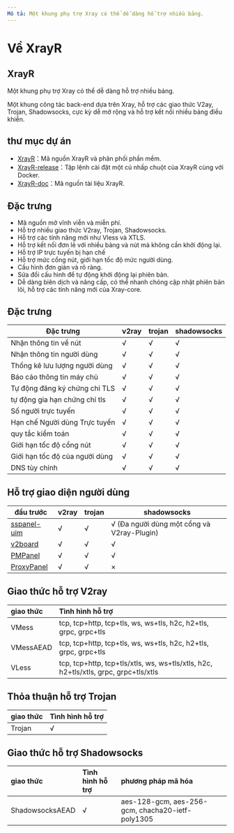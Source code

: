```yaml
---
Mô tả: Một khung phụ trợ Xray có thể dễ dàng hỗ trợ nhiều bảng.
---
```


# Về XrayR

## XrayR

Một khung phụ trợ Xray có thể dễ dàng hỗ trợ nhiều bảng.

Một khung công tác back-end dựa trên Xray, hỗ trợ các giao thức V2ay, Trojan, Shadowsocks, cực kỳ dễ mở rộng và hỗ trợ kết nối nhiều bảng điều khiển.


## thư mục dự án

* [XrayR](https://github.com/AikoXrayR-Project/XrayR)：Mã nguồn XrayR và phân phối phần mềm.
* [XrayR-release](https://github.com/AikoXrayR-Project/XrayR-release)：Tập lệnh cài đặt một cú nhấp chuột của XrayR cùng với Docker.
* [XrayR-doc](https://github.com/AikoXrayR-Project/XrayR-doc)：Mã nguồn tài liệu XrayR.

## Đặc trưng

* Mã nguồn mở vĩnh viễn và miễn phí.
* Hỗ trợ nhiều giao thức V2ray, Trojan, Shadowsocks.
* Hỗ trợ các tính năng mới như Vless và XTLS.
* Hỗ trợ kết nối đơn lẻ với nhiều bảng và nút mà không cần khởi động lại.
* Hỗ trợ IP trực tuyến bị hạn chế
* Hỗ trợ mức cổng nút, giới hạn tốc độ mức người dùng.
* Cấu hình đơn giản và rõ ràng.
* Sửa đổi cấu hình để tự động khởi động lại phiên bản.
* Dễ dàng biên dịch và nâng cấp, có thể nhanh chóng cập nhật phiên bản lõi, hỗ trợ các tính năng mới của Xray-core.

## Đặc trưng

| Đặc trưng                         | v2ray | trojan | shadowsocks |
| ---------------------------       | ----- | ------ | ----------- |
| Nhận thông tin về nút             | √     | √      | √           |
| Nhận thông tin người dùng         | √     | √      | √           |
| Thống kê lưu lượng người dùng     | √     | √      | √           |
| Báo cáo thông tin máy chủ         | √     | √      | √           |
| Tự động đăng ký chứng chỉ TLS     | √     | √      | √           |
| tự động gia hạn chứng chỉ tls     | √     | √      | √           |
| Số người trực tuyến               | √     | √      | √           |
| Hạn chế Người dùng Trực tuyến     | √     | √      | √           |
| quy tắc kiểm toán                 | √     | √      | √           |
| Giới hạn tốc độ cổng nút          | √     | √      | √           |
| Giới hạn tốc độ của người dùng    | √     | √      | √           |
| DNS tùy chỉnh                     | √     | √      | √           |
## Hỗ trợ giao diện người dùng

| đầu trước                                              | v2ray | trojan | shadowsocks                                 |
| ------------------------------------------------------ | ----- | ------ | ------------------------------------------- |
| [sspanel-uim](https://github.com/Anankke/SSPanel-Uim)  | √     | √      | √ (Đa người dùng một cổng và V2ray-Plugin)  |
| [v2board](https://github.com/v2board/v2board)          | √     | √      | √                                           |
| [PMPanel](https://github.com/ByteInternetHK/PMPanel)   | √     | √      | √                                           |
| [ProxyPanel](https://github.com/ProxyPanel/ProxyPanel) | √     | √      | ×                                           |

## Giao thức hỗ trợ V2ray

| giao thức      | Tình hình hỗ trợ                                                                    |
| :--------      | :---------------------------------------------------------------------------------- |
| VMess          | tcp, tcp+http, tcp+tls, ws, ws+tls, h2c, h2+tls, grpc, grpc+tls                     |
| VMessAEAD      | tcp, tcp+http, tcp+tls, ws, ws+tls, h2c, h2+tls, grpc, grpc+tls                     |
| VLess          | tcp, tcp+http, tcp+tls/xtls, ws, ws+tls/xtls, h2c, h2+tls/xtls, grpc, grpc+tls/xtls |

## Thỏa thuận hỗ trợ Trojan

| giao thức  | Tình hình hỗ trợ |
| :-----     | :-------         |
| Trojan     | √                |

## Giao thức hỗ trợ Shadowsocks

| giao thức          | Tình hình hỗ trợ | phương pháp mã hóa                               |
| :----------------- | :--------------- | :----------------------------------------------- |
| ShadowsocksAEAD    | √                | aes-128-gcm, aes-256-gcm, chacha20-ietf-poly1305 |

